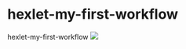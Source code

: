 # hexlet-my-first-workflow
hexlet-my-first-workflow
![](https://github.com/MartinMeer/hexlet-my-first-workflow/actions/workflows/github-actions-demo/badge.svg)
